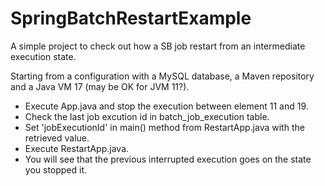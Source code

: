 # SpringBatchRestartExample
A simple project to check out how a SB job restart from an intermediate execution state.

Starting from a configuration with a MySQL database, a Maven repository and a Java VM 17 (may be OK for JVM 11?).

- Execute App.java and stop the execution between element 11 and 19.
- Check the last job excution id in batch_job_execution table.
- Set 'jobExecutionId' in main() method from RestartApp.java with the retrieved value.
- Execute RestartApp.java.
- You will see that the previous interrupted execution goes on the state you stopped it.
